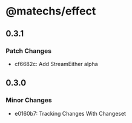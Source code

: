 # @matechs/effect

## 0.3.1

### Patch Changes

- cf6682c: Add StreamEither alpha

## 0.3.0

### Minor Changes

- e0160b7: Tracking Changes With Changeset
